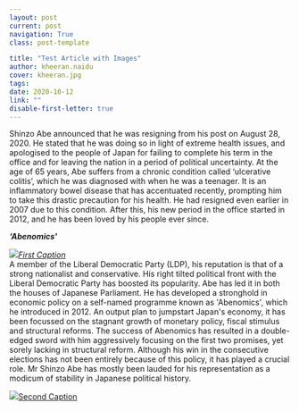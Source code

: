 ```yaml
---
layout: post
current: post
navigation: True
class: post-template

title: "Test Article with Images"
author: kheeran.naidu
cover: kheeran.jpg
tags:
date: 2020-10-12
link: ""
disable-first-letter: true
---
```

<p>Shinzo Abe announced that he was resigning from his post on August 28, 2020. He stated that he was doing so in light of extreme health issues, and apologised to the people of Japan for failing to complete his term in the office and for leaving the nation in a period of political uncertainty. At the age of 65 years, Abe suffers from a chronic condition called ‘ulcerative colitis’, which he was diagnosed with when he was a teenager. It is an inflammatory bowel disease that has accentuated recently, prompting him to take this drastic precaution for his health. He had resigned even earlier in 2007 due to this condition. After this, his new period in the office started in 2012, and he has been loved by his people ever since.</p><p><strong ><em>‘Abenomics'</em></strong></p><p><a href="https://thepangean.com/" rel="noopener noreferrer" target="_blank" ><em><div class='caption' style='text-align: left'><img src="https://lh5.googleusercontent.com/slsIXVC3zyCu9LcqXHyNk_PVvU46hJe8_dkwxLa3uVMx9WC1jbObQHKR5yAc1ivXMN21DL0yljtJ0EqrSFPuuiyE7bDxn7eTww5ILxak85NB4-U5LlIUogA_L0YI4XrQI5cQ0vVC"  >First Caption</div></em></a>A member of the Liberal Democratic Party (LDP), his reputation is that of a strong nationalist and conservative. His right tilted political front with the Liberal Democratic Party has boosted its popularity. Abe has led it in both the houses of Japanese Parliament. He has developed a stronghold in economic policy on a self-named programme known as 'Abenomics', which he introduced in 2012. An output plan to jumpstart Japan's economy, it has been focussed on the stagnant growth of monetary policy, fiscal stimulus and structural reforms. The success of Abenomics has resulted in a double-edged sword with him aggressively focusing on the first two promises, yet sorely lacking in structural reform. Although his win in the consecutive elections has not been entirely because of this policy, it has played a crucial role. Mr Shinzo Abe has mostly been lauded for his representation as a modicum of stability in Japanese political history.</p><p><a href="http://thepangean.com" rel="noopener noreferrer" target="_blank" ><div class='caption' style='text-align: left'><img src="https://lh4.googleusercontent.com/Zy0EhYFsdRl1tInH9vK8H-eknjPsZkLf7stwfHYBHwglThL9T1t3uIXlgsMUuW1AQSnVONUVAj4jea_xIDuxZgOvT7WvVJK_6XMLdEmc0V1OFKc5uKUSsjfx5_hssb622eYTnEoI"  >Second Caption</div></a></p>
